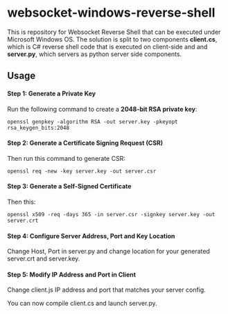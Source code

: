 
# websocket-windows-reverse-shell

This is repository for Websocket Reverse Shell that can be executed under Microsoft Windows OS. The solution is split to two components **client.cs**, which is C# reverse shell code that is executed on client-side and and **server.py**,  which servers as python server side components.

## Usage

#### Step 1: Generate a Private Key

Run the following command to create a **2048-bit RSA private key**:
```
openssl genpkey -algorithm RSA -out server.key -pkeyopt rsa_keygen_bits:2048
```

#### Step 2: Generate a Certificate Signing Request (CSR)

Then run this command to generate CSR:
```
openssl req -new -key server.key -out server.csr
```
#### Step 3: Generate a Self-Signed Certificate

Then this:
```
openssl x509 -req -days 365 -in server.csr -signkey server.key -out server.crt
```

#### Step 4: Configure Server Address, Port and Key Location

Change Host, Port in server.py and change location for your generated server.crt and server.key.

#### Step 5: Modify IP Address and Port in Client

Change client.js IP address and port that matches your server config.

You can now compile client.cs and launch server.py.
